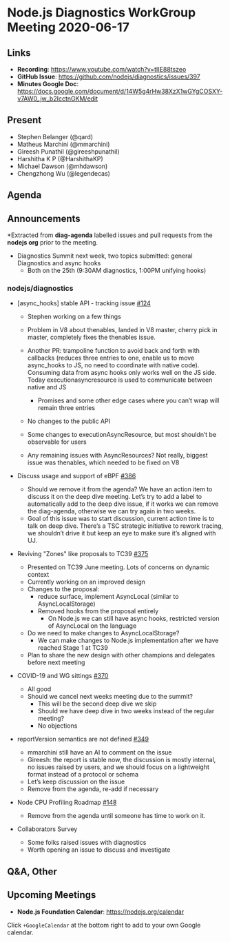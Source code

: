 # Node.js  Diagnostics WorkGroup Meeting 2020-06-17

## Links

* **Recording**: https://www.youtube.com/watch?v=tIIE88tszeo
* **GitHub Issue**: https://github.com/nodejs/diagnostics/issues/397
* **Minutes Google Doc**: https://docs.google.com/document/d/14W5g4rHw38XzX1wGYgCOSXY-v7AW0_jw_b2IcctnGKM/edit

## Present

* Stephen Belanger (@qard)
* Matheus Marchini (@mmarchini)
* Gireesh Punathil (@gireeshpunathil)
* Harshitha K P (@HarshithaKP)
* Michael Dawson (@mhdawson)
* Chengzhong Wu (@legendecas)

## Agenda

## Announcements

*Extracted from **diag-agenda** labelled issues and pull requests from the **nodejs org** prior to the meeting.

* Diagnostics Summit next week, two topics submitted: general Diagnostics and async hooks
  * Both on the 25th (9:30AM diagnostics, 1:00PM  unifying hooks)

### nodejs/diagnostics

* \[async_hooks\] stable API - tracking issue [#124](https://github.com/nodejs/diagnostics/issues/124)
  *  Stephen working on a few things
    * Problem in V8 about thenables, landed in V8 master, cherry pick in master, completely
      fixes the thenables issue.

  * Another PR: trampoline function to avoid back and forth with callbacks (reduces three entries to one, enable us to move async_hooks to JS, no need to coordinate with native code). Consuming data from async hooks only works well on the JS side. Today executionasyncresource is used to communicate between native and JS
    * Promises and some other edge cases where you can’t wrap will remain three entries
  * No changes to the public API
  * Some changes to executionAsyncResource, but most shouldn’t be observable for users
  * Any remaining issues with AsyncResources? Not really, biggest issue was thenables, which needed to be fixed on V8
* Discuss usage and support of eBPF [#386](https://github.com/nodejs/diagnostics/issues/386)
  * Should we remove it from the agenda? We have an action item to discuss it on the deep dive meeting. Let’s try to add a label to automatically add to the deep dive issue, if it works we can remove the diag-agenda, otherwise we can try again in two weeks.
  * Goal of this issue was to start discussion, current action time is to talk on deep dive. There’s a TSC strategic initiative to rework tracing, we shouldn’t drive it but keep an eye to make sure it’s aligned with UJ.
* Reviving "Zones" like proposals to TC39 [#375](https://github.com/nodejs/diagnostics/issues/375)
  * Presented on TC39 June meeting. Lots of concerns on dynamic context
  * Currently working on an improved design
  * Changes to the proposal:
    * reduce surface, implement AsyncLocal (similar to AsyncLocalStorage)
    * Removed hooks from the proposal entirely
      * On Node.js we can still have async hooks, restricted version of AsyncLocal on the language
  * Do we need to make changes to AsyncLocalStorage?
    * We can make changes to Node.js implementation after we have reached Stage 1 at TC39
  * Plan to share the new design with other champions and delegates before next meeting

* COVID-19 and WG sittings [#370](https://github.com/nodejs/diagnostics/issues/370)
  * All good
  * Should we cancel next weeks meeting due to the summit?
    * This will be the second deep dive we skip
    * Should we have deep dive in two weeks instead of the regular meeting?
    * No objections
* reportVersion semantics are not defined [#349](https://github.com/nodejs/diagnostics/issues/349)
  * mmarchini still have an AI to comment on the issue
  * Gireesh: the report is stable now, the discussion is mostly internal, no issues raised by users, and we should focus on a lightweight format instead of a protocol or schema
  * Let’s keep discussion on the issue
  * Remove from the agenda, re-add if necessary
* Node CPU Profiling Roadmap [#148](https://github.com/nodejs/diagnostics/issues/148)
  * Remove from the agenda until someone has time to work on it.

* Collaborators Survey
  * Some folks raised issues with diagnostics
  * Worth opening an issue to discuss and investigate

## Q&A, Other

## Upcoming Meetings

* **Node.js Foundation Calendar**: https://nodejs.org/calendar

Click `+GoogleCalendar` at the bottom right to add to your own Google calendar.
